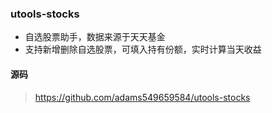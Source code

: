 ### utools-stocks

- 自选股票助手，数据来源于天天基金
- 支持新增删除自选股票，可填入持有份额，实时计算当天收益

#### 源码

> https://github.com/adams549659584/utools-stocks
